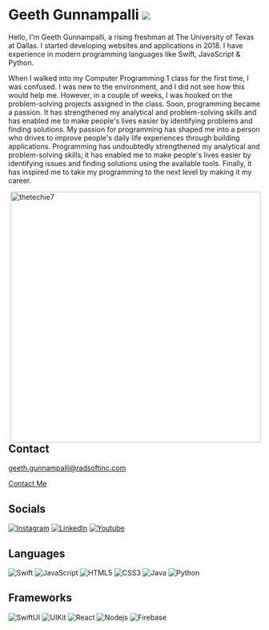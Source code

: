 # Geeth Gunnampalli ![](https://visitor-badge.glitch.me/badge?page_id=thetechie7.thetechie7)

Hello, I'm Geeth Gunnampalli, a rising freshman at The University of Texas at Dallas. I started developing websites and applications in 2018. I have experience in modern programming languages like Swift, JavaScript & Python.

When I walked into my Computer Programming 1 class for the first time, I was confused. I was new to the environment, and I did not see how this would help me. However, in a couple of weeks, I was hooked on the problem-solving projects assigned in the class. Soon, programming became a passion. It has strengthened my analytical and problem-solving skills and has enabled me to make people's lives easier by identifying problems and finding solutions. My passion for programming has shaped me into a person who drives to improve people's daily life experiences through building applications. Programming has undoubtedly strengthened my analytical and problem-solving skills; it has enabled me to make people's lives easier by identifying issues and finding solutions using the available tools. Finally, it has inspired me to take my programming to the next level by making it my career.




<img align="right" src="https://github-readme-stats.vercel.app/api?username=thetechie7&show_icons=true&theme=gotham" alt="thetechie7" width="500" mb="12px" />

## Contact

[geeth.gunnampalli@radsoftinc.com](mailto:geeth.gunnampalli@radsoftinc.com)

[Contact Me](https://thetechie.dev/contact-me)

## Socials
[![Instagram](https://img.shields.io/badge/-Instagram-black?style=flat-square&logo=instagram)](https://www.instagram.com/geethsg7/)
[![LinkedIn](https://img.shields.io/badge/-Linkedin-black?style=flat-square&logo=linkedin)](https://www.linkedin.com/in/geethgunnampalli/)
[![Youtube](https://img.shields.io/badge/-Youtube-black?style=flat-square&logo=youtube)](https://www.youtube.com/channel/UCZB74IDhr7cSGeBscn1rpRw)


## Languages

![Swift](https://img.shields.io/badge/-Swift-black?style=flat-square&logo=swift)
![JavaScript](https://img.shields.io/badge/-JavaScript-black?style=flat-square&logo=javascript)
![HTML5](https://img.shields.io/badge/-HTML5-black?style=flat-square&logo=html5&logoColor=white)
![CSS3](https://img.shields.io/badge/-CSS3-black?style=flat-square&logo=css3)
![Java](https://img.shields.io/badge/-Java-black?style=flat-square&logo=java)
![Python](https://img.shields.io/badge/-Python-black?style=flat-square&logo=Python)


## Frameworks

![SwiftUI](https://img.shields.io/badge/-SwiftUI-black?style=flat-square&logo=swift)
![UIKit](https://img.shields.io/badge/-UIKit-black?style=flat-square&logo=swift)
![React](https://img.shields.io/badge/-React-black?style=flat-square&logo=react)
![Nodejs](https://img.shields.io/badge/-Nodejs-black?style=flat-square&logo=Node.js)
![Firebase](https://img.shields.io/badge/-Firebase-black?style=flat-square&logo=Firebase)





